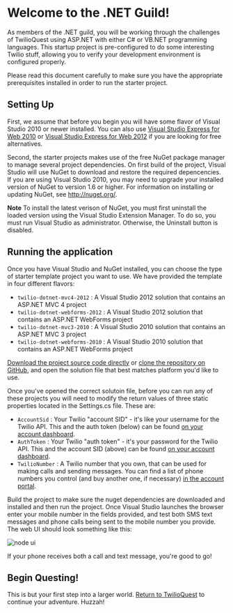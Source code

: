 # Welcome to the .NET Guild!

As members of the .NET guild, you will be working through the challenges of TwilioQuest using ASP.NET with either C# or VB.NET programming languages.  This startup project is pre-configured to do some interesting Twilio stuff, allowing you to verify your development environment is configured properly.  

Please read this document carefully to make sure you have the appropriate prerequisites installed in order to run the starter project.

## Setting Up

First, we assume that before you begin you will have some flavor of Visual Studio 2010 or newer installed.  You can also use [Visual Studio Express for Web 2010](http://www.microsoft.com/visualstudio/eng/downloads#d-2010-express) or [Visual Studio Express for Web 2012](http://www.microsoft.com/visualstudio/eng/downloads#d-2012-express) if you are looking for free alternatives.

Second, the starter projects makes use of the free NuGet package manager to manage several project dependencies.  On first build of the project, Visual Studio will use NuGet to download and restore the required depencencies.  If you are using Visual Studio 2010, you may need to upgrade your installed version of NuGet to version 1.6 or higher.  For information on installing or updating NuGet, see http://nuget.org/.

**Note**
To install the latest verison of NuGet, you must first uninstall the loaded version using the Visual Studio Extension Manager. To do so, you must run Visual Studio as administrator. Otherwise, the Uninstall button is disabled.

## Running the application

Once you have Visual Studio and NuGet installed, you can choose the type of starter template project you want to use.  We have provided the template in four different flavors:

* `twilio-dotnet-mvc4-2012` : A Visual Studio 2012 solution that contains an ASP.NET MVC 4 project
* `twilio-dotnet-webforms-2012` : A Visual Studio 2012 solution that contains an ASP.NET WebForms project
* `twilio-dotnet-mvc3-2010` : A Visual Studio 2010 solution that contains an ASP.NET MVC 3 project
* `twilio-dotnet-webforms-2010` : A Visual Studio 2010 solution that contains an ASP.NET WebForms project

[Download the project source code directly](https://github.com/twilio/starter-ditnet/archive/master.zip) or [clone the repository on GitHub](https://github.com/twilio/starter-dotnet), and open the solution file that best matches platform you'd like to use.

Once you've opened the correct solutoin file, before you can run any of these projects you will need to modify the return values of three static properties located in the Settings.cs file.  These are:

* `AccountSid` : Your Twilio "account SID" - it's like your username for the Twilio API.  This and the auth token (below) can be found [on your account dashboard](https://www.twilio.com/user/account).
* `AuthToken` : Your Twilio "auth token" - it's your password for the Twilio API.  This and the account SID (above) can be found [on your account dashboard](https://www.twilio.com/user/account).
* `TwilioNumber` : A Twilio number that you own, that can be used for making calls and sending messages.  You can find a list of phone numbers you control (and buy another one, if necessary) [in the account portal](https://www.twilio.com/user/account/phone-numbers/incoming).

Build the project to make sure the nuget dependencies are downloaded and installed and then run the project.  Once Visual Studio launches the browser enter your mobile number in the fields provided, and test both SMS text messages and phone calls being sent to the mobile number you provide. The web UI should look something like this:

![node ui](http://i.imgur.com/isBRAWL.png)

If your phone receives both a call and text message, you're good to go!

## Begin Questing!
This is but your first step into a larger world.  [Return to TwilioQuest](http://quest.twilio.com) to continue your adventure.  Huzzah!
